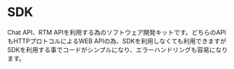 # SDK

Chat API、RTM APIを利用する為のソフトウェア開発キットです。どちらのAPIもHTTPプロトコルによるWEB APIの為、SDKを利用しなくても利用できますがSDKを利用する事でコードがシンプルになり、エラーハンドリングも容易になります。
